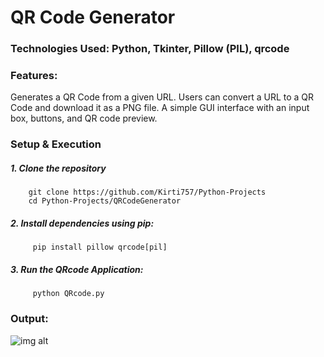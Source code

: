 # QR Code Generator

### Technologies Used: Python, Tkinter, Pillow (PIL), qrcode

###  Features:
Generates a QR Code from a given URL.
Users can convert a URL to a QR Code and download it as a PNG file.
A simple GUI interface with an input box, buttons, and QR code preview.

### Setup & Execution
##### 1. Clone the repository
        git clone https://github.com/Kirti757/Python-Projects
        cd Python-Projects/QRCodeGenerator

##### 2. Install dependencies using pip:
         pip install pillow qrcode[pil]

##### 3. Run the QRcode Application:
         python QRcode.py

### Output:

![img alt](https://github.com/Kirti757/Python-Projects/blob/main/Outputimages/QRcode.png?raw=true)
